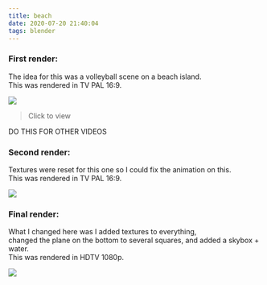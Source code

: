 ```yaml
---
title: beach
date: 2020-07-20 21:40:04
tags: blender
---
```

### First render:

The idea for this was a volleyball scene on a beach island.  
This was rendered in TV PAL 16:9.

[![](50.png)](0001-0050.mp4)
> Click to view

DO THIS FOR OTHER VIDEOS

### Second render:

Textures were reset for this one so I could fix the animation on this.  
This was rendered in TV PAL 16:9.

[![](80.png)](0001-0080.mp4)

### Final render:

What I changed here was I added textures to everything,  
changed the plane on the bottom to several squares, and added a skybox + water.  
This was rendered in HDTV 1080p.

[![](180.png)](0001-0160.mp4)
